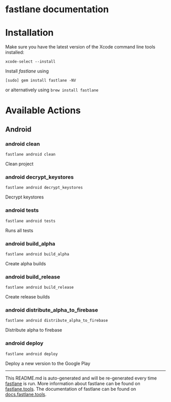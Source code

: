 fastlane documentation
================
# Installation

Make sure you have the latest version of the Xcode command line tools installed:

```
xcode-select --install
```

Install _fastlane_ using
```
[sudo] gem install fastlane -NV
```
or alternatively using `brew install fastlane`

# Available Actions
## Android
### android clean
```
fastlane android clean
```
Clean project
### android decrypt_keystores
```
fastlane android decrypt_keystores
```
Decrypt keystores
### android tests
```
fastlane android tests
```
Runs all tests
### android build_alpha
```
fastlane android build_alpha
```
Create alpha builds
### android build_release
```
fastlane android build_release
```
Create release builds
### android distribute_alpha_to_firebase
```
fastlane android distribute_alpha_to_firebase
```
Distribute alpha to firebase
### android deploy
```
fastlane android deploy
```
Deploy a new version to the Google Play

----

This README.md is auto-generated and will be re-generated every time [fastlane](https://fastlane.tools) is run.
More information about fastlane can be found on [fastlane.tools](https://fastlane.tools).
The documentation of fastlane can be found on [docs.fastlane.tools](https://docs.fastlane.tools).
